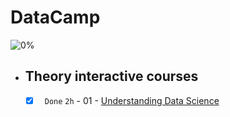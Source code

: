 # DataCamp
![0%](https://progress-bar.dev/23/?title=Done)
- ## Theory interactive courses

    - [x] ` Done` ` 2h ` - 01 - [Understanding Data Science](01-https://app.datacamp.com/learn/courses/understanding-data-science)
